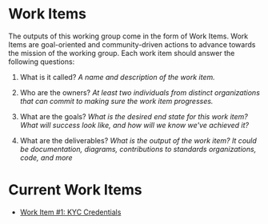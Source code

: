 # Work Items

The outputs of this working group come in the form of Work Items. Work Items are goal-oriented and community-driven actions to advance towards the mission of the working group. Each work item should answer the following questions:

1. What is it called?
_A name and description of the work item._

2. Who are the owners? 
_At least two individuals from distinct organizations that can commit to making sure the work item progresses._

3. What are the goals?
_What is the desired end state for this work item? What will success look like, and how will we know we've achieved it?_

4. What are the deliverables?
_What is the output of the work item? It could be documentation, diagrams, contributions to standards organizations, code, and more_

# Current Work Items

- [Work Item #1: KYC Credentials](kyc-vcs/work-item-1-kyc-credentials.md)